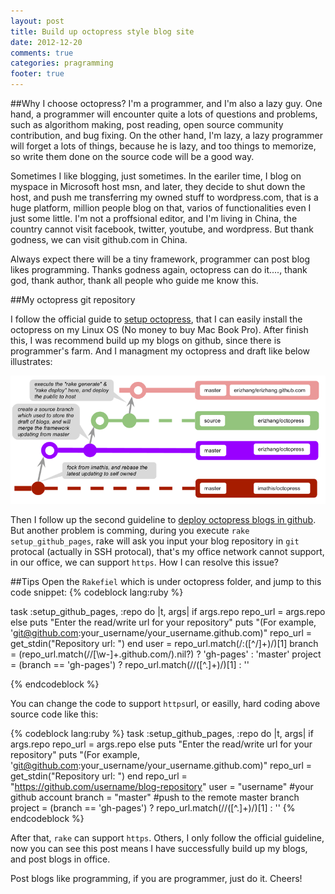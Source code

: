 ```yaml
---
layout: post
title: Build up octopress style blog site
date: 2012-12-20
comments: true
categories: pragramming
footer: true
---
```

##Why I choose octopress?
I'm a programmer, and I'm also a lazy guy. One hand, a programmer will encounter quite a lots of questions and problems, such as algorithom making, post reading, open source community contribution, and bug fixing. On the other hand, I'm lazy, a lazy programmer will forget a lots of things, because he is lazy, and too things to memorize, so write them done on the source code will be a good way.

Sometimes I like blogging, just sometimes. In the eariler time, I blog on myspace in Microsoft host msn, and later, they decide to shut down the host, and push me transferring my owned stuff to wordpress.com, that is a huge platform, million people blog on that, varios of functionalities even I just some little. I'm not a proffsional editor, and I'm living in China, the country cannot visit facebook, twitter, youtube, and wordpress. But thank godness, we can visit github.com in China.

Always expect there will be a tiny framework, programmer can post blog likes programming. Thanks godness again, octopress can do it...., thank god, thank author, thank all people who guide me know this.

##My octopress git repository

I follow the official guide to [setup octopress]("http://octopress.org/docs/setup/" "Setup Octopress"), that I can easily install the octopress on my Linux OS (No money to buy Mac Book Pro). After finish this, I was recommend build up my blogs on github, since there is programmer's farm. And I managment my octopress and draft like below illustrates:

![Alt text](/images/2012-12-20-build-up-octopress-blog/my.octopress.repository.png "My octopress blogs git repository")


Then I follow up the second guideline to [deploy octopress blogs in github]("http://octopress.org/docs/deploying/github/", "deploy on github"). But another problem is comming, during you execute <code>rake setup_github_pages</code>, rake will ask you input your blog repository in <code>git</code> protocal (actually in SSH protocal), that's my office network cannot support, in our office, we can support <code>https</code>. How I can resolve this issue?

##Tips
Open the <code>Rakefiel</code> which is under octopress folder, and jump to this code snippet:
{% codeblock lang:ruby %}

task :setup_github_pages, :repo do |t, args|
  if args.repo
    repo_url = args.repo
  else
    puts "Enter the read/write url for your repository"
    puts "(For example, 'git@github.com:your_username/your_username.github.com)"
    repo_url = get_stdin("Repository url: ")
  end
  user = repo_url.match(/:([^\/]+)/)[1]
  branch = (repo_url.match(/\/[\w-]+\.github\.com/).nil?) ? 'gh-pages' : 'master'
  project = (branch == 'gh-pages') ? repo_url.match(/\/([^\.]+)/)[1] : ''

{% endcodeblock %}

You can change the code to support <code>https</code>url, or easilly, hard coding above source code like this:

{% codeblock lang:ruby %}
task :setup_github_pages, :repo do |t, args|
  if args.repo
    repo_url = args.repo
  else
    puts "Enter the read/write url for your repository"
    puts "(For example, 'git@github.com:your_username/your_username.github.com)"
    repo_url = get_stdin("Repository url: ")
  end
  repo_url = "https://github.com/username/blog-repository"
  user = "username" #your github account
  branch = "master" #push to the remote master branch
  project = (branch == 'gh-pages') ? repo_url.match(/\/([^\.]+)/)[1] : ''
{% endcodeblock %}


After that, <code>rake</code> can support <code>https</code>. Others, I only follow the official guideline, now you can see this post means I have successfully build up my blogs, and post blogs in office.

Post blogs like programming, if you are programmer, just do it. Cheers!
